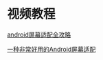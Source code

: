 # 视频教程

[android屏幕适配全攻略](https://www.imooc.com/learn/484)

[一种非常好用的Android屏幕适配](https://www.jianshu.com/p/1302ad5a4b04)